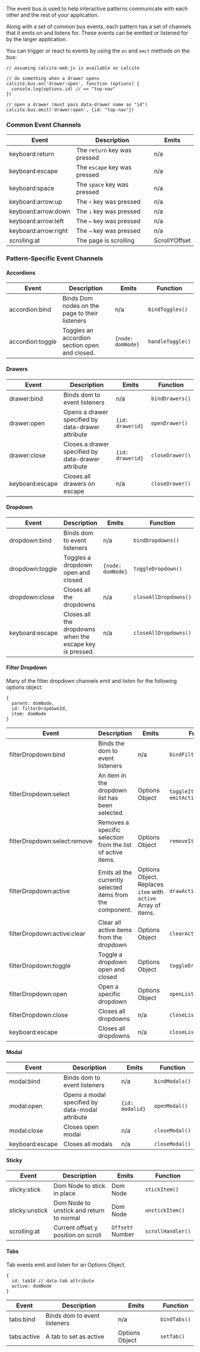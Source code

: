 The event bus is used to help interactive patterns communicate with each other and the rest of your application.

Along with a set of common bus events, each pattern has a set of channels that it emits on and listens for. These events can be emitted or listened for by the larger application.

You can trigger or react to events by using the `on` and `emit` methods on the bus:

```
// assuming calcite-web.js is available as calcite

// do something when a drawer opens
calcite.bus.on('drawer:open', function (options) {
  console.log(options.id) // => "top-nav"
})

// open a drawer (must pass data-drawer name as "id")
calcite.bus.emit('drawer:open', {id: "top-nav"})
```

### Common Event Channels

| Event | Description | Emits |
| --- | --- | --- |
| keyboard:return | The `return` key was pressed | n/a |
| keyboard:escape | The `escape` key was pressed | n/a |
| keyboard:space | The `space` key was pressed      | n/a |
| keyboard:arrow:up | The `↑` key was pressed   | n/a |
| keyboard:arrow:down | The `↓` key was pressed | n/a |
| keyboard:arrow:left | The `←` key was pressed | n/a |
| keyboard:arrow:right | The `→` key was pressed | n/a |
| scrolling:at | The page is scrolling | ScrollYOffset |

### Pattern-Specific Event Channels

#### Accordions

| Event | Description | Emits | Function |
| --- | --- | --- | --- |
| accordion:bind | Binds Dom nodes on the page to their listeners | n/a | `bindToggles()` |
| accordion:toggle | Toggles an accordion section open and closed. | `{node: domNode}` | `handleToggle()` |

#### Drawers

| Event | Description | Emits | Function |
| --- | --- | --- | --- |
| drawer:bind | Binds dom to event listeners | n/a | `bindDrawers()` |
| drawer:open | Opens a drawer specified by data-drawer attribute | `{id: drawerid}` | `openDrawer()` |
| drawer:close | Closes a drawer specified by data-drawer attribute | `{id: drawerid}` | `closeDrawer()` |
| keyboard:escape | Closes all drawers on escape | n/a | `closeDrawer()` |



#### Dropdown

| Event | Description | Emits | Function |
| --- | --- | --- | --- |
| dropdown:bind | Binds dom to event listeners | n/a | `bindDropdowns()` |
| dropdown:toggle | Toggles a dropdown open and closed | `{node: domNode}` | `toggleDropdown()` |
| dropdown:close | Closes all the dropdowns | n/a | `closeAllDropdowns()` |
| keyboard:escape | Closes all the dropdowns when the escape key is pressed. | n/a | `closeAllDropdowns()` |


#### Filter Dropdown

Many of the filter dropdown channels emit and listen for the following options object:

```
{
  parent: domNode,
  id: filterDropdownId,
  item: domNode
}
```

| Event | Description | Emits | Function |
| --- | --- | --- | --- |
| filterDropdown:bind | Binds the dom to event listeners | n/a | `bindFilterDropdowns()` |
| filterDropdown:select | An item in the dropdown list has been selected. | Options Object | `toggleItem()`, `emitActive()` |
| filterDropdown:select:remove | Removes a specific selection from the list of active items. | Options Object | `removeItem()` |
| filterDropdown:active | Emits all the currently selected items from the component. | Options Object. Replaces `item` with `active` Array of items. | `drawActive()` |
| filterDropdown:active:clear | Clear all active items from the dropdown | Options Object | `clearActive()` |
| filterDropdown:toggle | Toggle a dropdown open and closed | Options Object | `toggleDropdown()` |
| filterDropdown:open | Open a specific dropdown | Options Object | `openList()` |
| filterDropdown:close | Closes all dropdowns | n/a | `closeList()` |
| keyboard:escape | Closes all dropdowns | n/a | `closeList()` |

#### Modal

| Event | Description | Emits | Function |
| --- | --- | --- | --- |
| modal:bind | Binds dom to event listeners | n/a | `bindModals()` |
| modal:open | Opens a modal specified by data-modal attribute | `{id: modalid}` |  `openModal()` |
| modal:close | Closes open modal | n/a | `closeModal()` |
| keyboard:escape | Closes all modals | n/a | `closeModal()` |

#### Sticky

| Event | Description | Emits | Function |
| --- | --- | --- | --- |
| sticky:stick | Dom Node to stick in place | Dom Node | `stickItem()` |
| sticky:unstick | Dom Node to unstick and return to normal | Dom Node | `unstickItem()` |
| scrolling:at | Current offset y position on scroll | `OffsetY` Number | `scrollHandler()` |

#### Tabs

Tab events emit and listen for an Options Object.

```
{
  id: tabId // data-tab attribute
  active: domNode
}
```

| Event | Description | Emits | Function |
| --- | --- | --- | --- |
| tabs:bind | Binds dom to event listeners | n/a | `bindTabs()` |
| tabs:active | A tab to set as active | Options Object | `setTab()` |

